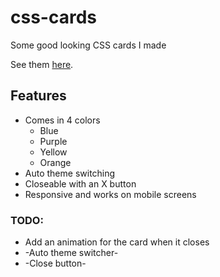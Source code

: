 # css-cards
Some good looking CSS cards I made

See them [here](https://chiroyce1.github.io/css-cards/).

## Features
- Comes in 4 colors
  - Blue
  - Purple
  - Yellow
  - Orange
- Auto theme switching 
- Closeable with an X button
- Responsive and works on mobile screens

### TODO: 
- Add an animation for the card when it closes
- -Auto theme switcher-
- -Close button-
